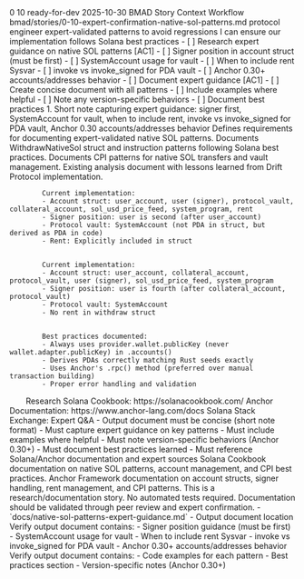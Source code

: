 <story-context id="bmad/bmm/workflows/4-implementation/story-context/template" v="1.0">
  <metadata>
    <epicId>0</epicId>
    <storyId>10</storyId>
    <title>Expert Confirmation of Native SOL Patterns</title>
    <status>ready-for-dev</status>
    <generatedAt>2025-10-30</generatedAt>
    <generator>BMAD Story Context Workflow</generator>
    <sourceStoryPath>bmad/stories/0-10-expert-confirmation-native-sol-patterns.md</sourceStoryPath>
  </metadata>

  <story>
    <asA>protocol engineer</asA>
    <iWant>expert-validated patterns to avoid regressions</iWant>
    <soThat>I can ensure our implementation follows Solana best practices</soThat>
    <tasks>
- [ ] Research expert guidance on native SOL patterns [AC1]
  - [ ] Signer position in account struct (must be first)
  - [ ] SystemAccount usage for vault
  - [ ] When to include rent Sysvar
  - [ ] invoke vs invoke_signed for PDA vault
  - [ ] Anchor 0.30+ accounts/addresses behavior
- [ ] Document expert guidance [AC1]
  - [ ] Create concise document with all patterns
  - [ ] Include examples where helpful
  - [ ] Note any version-specific behaviors
  - [ ] Document best practices
    </tasks>
  </story>

  <acceptanceCriteria>
1. Short note capturing expert guidance: signer first, SystemAccount for vault, when to include rent, invoke vs invoke_signed for PDA vault, Anchor 0.30 accounts/addresses behavior
  </acceptanceCriteria>

  <artifacts>
    <docs>
      <doc path="bmad/docs/tech-spec-epic-0.md" title="Epic 0 Technical Specification" section="Expert Confirmation of Native SOL Patterns">
        Defines requirements for documenting expert-validated native SOL patterns.
      </doc>
      <doc path="contracts/ANCHOR_PROGRAM_ORGANIZATION_BEST_PRACTICES.md" title="Anchor Program Organization Best Practices" section="WithdrawNativeSol">
        Documents WithdrawNativeSol struct and instruction patterns following Solana best practices.
      </doc>
      <doc path="contracts/CPI_ARCHITECTURE.md" title="CPI Architecture Guide" section="Native SOL Patterns">
        Documents CPI patterns for native SOL transfers and vault management.
      </doc>
      <doc path="DRIFT_DEPOSIT_ANALYSIS.md" title="Drift Protocol Deposit Flow Analysis" section="Key Takeaways">
        Existing analysis document with lessons learned from Drift Protocol implementation.
      </doc>
    </docs>
    <code>
      <artifact path="contracts/programs/quantdesk-perp-dex/src/instructions/collateral_management.rs" kind="instruction" symbol="DepositNativeSol" lines="471-489" reason="QuantDesk deposit native SOL account struct. Shows current account structure and order.">
        Current implementation:
        - Account struct: user_account, user (signer), protocol_vault, collateral_account, sol_usd_price_feed, system_program, rent
        - Signer position: user is second (after user_account)
        - Protocol vault: SystemAccount (not PDA in struct, but derived as PDA in code)
        - Rent: Explicitly included in struct
      </artifact>
      <artifact path="contracts/programs/quantdesk-perp-dex/src/instructions/collateral_management.rs" kind="instruction" symbol="WithdrawNativeSol" lines="471-489" reason="QuantDesk withdraw native SOL account struct. Shows current account structure and order.">
        Current implementation:
        - Account struct: user_account, collateral_account, protocol_vault, user (signer), sol_usd_price_feed, system_program
        - Signer position: user is fourth (after collateral_account, protocol_vault)
        - Protocol vault: SystemAccount
        - No rent in withdraw struct
      </artifact>
      <artifact path="frontend/src/services/smartContractService.ts" kind="service" symbol="depositNativeSOLBestPractice" lines="2046-2286" reason="Frontend service implementing best practices. Documents recommended patterns.">
        Best practices documented:
        - Always uses provider.wallet.publicKey (never wallet.adapter.publicKey) in .accounts()
        - Derives PDAs correctly matching Rust seeds exactly
        - Uses Anchor's .rpc() method (preferred over manual transaction building)
        - Proper error handling and validation
      </artifact>
    </code>
    <dependencies>
      <dependency>
        <ecosystem>Research</ecosystem>
        <packages>
          <package>Solana Cookbook: https://solanacookbook.com/</package>
          <package>Anchor Documentation: https://www.anchor-lang.com/docs</package>
          <package>Solana Stack Exchange: Expert Q&amp;A</package>
        </packages>
      </dependency>
    </dependencies>
  </artifacts>

  <constraints>
    - Output document must be concise (short note format)
    - Must capture expert guidance on key patterns
    - Must include examples where helpful
    - Must note version-specific behaviors (Anchor 0.30+)
    - Must document best practices learned
    - Must reference Solana/Anchor documentation and expert sources
  </constraints>
  <interfaces>
    <interface name="Solana Cookbook" kind="external reference" signature="Solana Cookbook Native SOL Patterns" path="https://solanacookbook.com/">
      Solana Cookbook documentation on native SOL patterns, account management, and CPI best practices.
    </interface>
    <interface name="Anchor Documentation" kind="external reference" signature="Anchor Framework Documentation" path="https://www.anchor-lang.com/docs">
      Anchor Framework documentation on account structs, signer handling, rent management, and CPI patterns.
    </interface>
  </interfaces>
  <tests>
    <standards>
      This is a research/documentation story. No automated tests required. Documentation should be validated through peer review and expert confirmation.
    </standards>
    <locations>
      - `docs/native-sol-patterns-expert-guidance.md` - Output document location
    </locations>
    <ideas>
      <test ac="AC1" idea="Document validation: Expert guidance captured">
        Verify output document contains:
        - Signer position guidance (must be first)
        - SystemAccount usage for vault
        - When to include rent Sysvar
        - invoke vs invoke_signed for PDA vault
        - Anchor 0.30+ accounts/addresses behavior
      </test>
      <test ac="AC1" idea="Document validation: Examples and best practices">
        Verify output document contains:
        - Code examples for each pattern
        - Best practices section
        - Version-specific notes (Anchor 0.30+)
      </test>
    </ideas>
  </tests>
</story-context>

